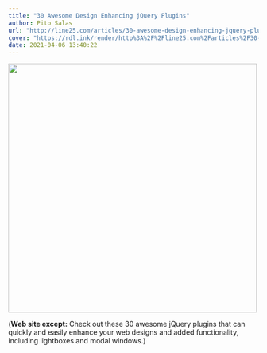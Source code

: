 ```yaml
---
title: "30 Awesome Design Enhancing jQuery Plugins"
author: Pito Salas
url: "http://line25.com/articles/30-awesome-design-enhancing-jquery-plugins" 
cover: "https://rdl.ink/render/http%3A%2F%2Fline25.com%2Farticles%2F30-awesome-design-enhancing-jquery-plugins" 
date: 2021-04-06 13:40:22
---
```

<img src=https://rdl.ink/render/http%3A%2F%2Fline25.com%2Farticles%2F30-awesome-design-enhancing-jquery-plugins width="500">



(**Web site except:** Check out these 30 awesome jQuery plugins that can quickly and easily enhance your web designs and added functionality, including lightboxes and modal windows.) 
